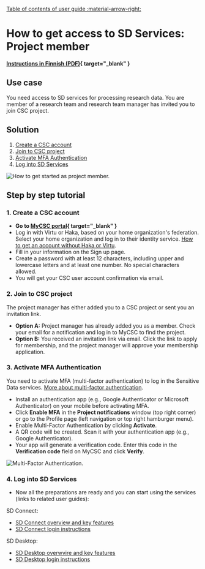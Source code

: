 [Table of contents of user guide :material-arrow-right:](sd-services-toc.md)

# How to get access to SD Services: Project member

**[Instructions in Finnish (PDF)](https://a3s.fi/docs-files/sensitive-data/SD_palvelut_aloita.pdf){ target="_blank" }**

## Use case

You need access to SD services for processing research data. You are member of a research team and research team manager has invited you to join CSC project.

## Solution

1. [Create a CSC account](#1-create-a-csc-account)
2. [Join to CSC project](#2-join-to-csc-project)
3. [Activate MFA Authentication](#3-activate-mfa-authentication)
5. [Log into SD Services](#4-log-into-sd-services)

![How to get started as project member.](https://a3s.fi/docs-files/sensitive-data/MyCSC/HowToGetStarted_SD_Project_Member.png)

## Step by step tutorial

### 1. Create a CSC account

- **Go to [MyCSC portal](https://my.csc.fi){ target="_blank" }**
- Log in with Virtu or Haka, based on your home organization's federation. Select your home organization and log in to their identity service. [How to get an account without Haka or Virtu](../../accounts/how-to-create-new-user-account.md#getting-an-account-without-haka-or-virtu).
- Fill in your information on the Sign up page.
- Create a password with at least 12 characters, including upper and lowercase letters and at least one number. No special characters allowed.
- You will get your CSC user account confirmation via email.

### 2. Join to CSC project

The project manager has either added you to a CSC project or sent you an invitation link.

* **Option A:** Project manager has already added you as a member. Check your email for a notification and log in to MyCSC to find the project.
* **Option B:** You received an invitation link via email. Click the link to apply for membership, and the project manager will approve your membership application.

### 3. Activate MFA Authentication

You need to activate MFA (multi-factor authentication) to log in the Sensitive Data services. [More about multi-factor authentication](../../accounts/mfa.md).

- Install an authentication app (e.g., Google Authenticator or Microsoft Authenticator) on your mobile before activating MFA.
- Click **Enable MFA** in the **Project notifications** window (top right corner) or go to the Profile page (left navigation or top right hamburger menu).
- Enable Multi-Factor Authentication by clicking **Activate**.
- A QR code will be created. Scan it with your authentication app (e.g., Google Authenticator).
- Your app will generate a verification code. Enter this code in the **Verification code** field on MyCSC and click **Verify**.

![Multi-Factor Authentication.](https://a3s.fi/docs-files/sensitive-data/MyCSC/MyCSC_MFA.png)

### 4. Log into SD Services

- Now all the preparations are ready and you can start using the services (links to related user guides):

SD Connect:

- [SD Connect overview and key features](./sd_connect.md)
- [SD Connect login instructions](./sd-connect-login.md)
  
SD Desktop:

- [SD Desktop overwvire and key features](./sd_desktop.md)
- [SD Desktop login instructions](sd-desktop-login.md)

